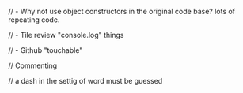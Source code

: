 // - Why not use object constructors in the original code base? lots of repeating code.

// - Tile review "console.log" things

// - Github "touchable"

// Commenting

// a dash in the settig of word must be guessed
